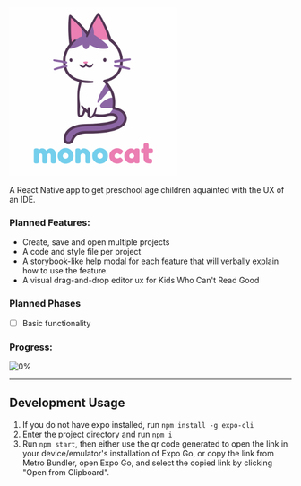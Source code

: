 <img src="assets/images/splash.png" alt="monocat" width="300">

A React Native app to get preschool age children aquainted with the UX of an IDE. 

### Planned Features:
* Create, save and open multiple projects
* A code and style file per project
* A storybook-like help modal for each feature that will verbally explain how to use the feature.
* A visual drag-and-drop editor ux for Kids Who Can't Read Good

### Planned Phases
- [ ] Basic functionality

### Progress: 
![0%](https://progress-bar.dev/0/?width=400)

---
## Development Usage
1. If you do not have expo installed, run `npm install -g expo-cli`
2. Enter the project directory and run `npm i`
3. Run `npm start`, then either use the qr code generated to open the link in your device/emulator's installation of Expo Go, or copy the link from Metro Bundler, open Expo Go, and select the copied link by clicking "Open from Clipboard".
